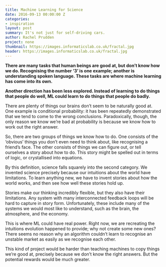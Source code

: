 ```yaml
---
title: Machine Learning for Science
date: 2016-09-13 00:00:00 Z
categories:
- inspiration
layout: post
summary: It's not just for self-driving cars.
author: Rachel Prudden
project: none
thumbnail: https://images.informaticslab.co.uk/fractal.jpg
header: https://images.informaticslab.co.uk/fractal.jpg
---
```


**There are many tasks that human beings are good at, but don’t know how we do. Recognising the number ‘3’ is one example; another is understanding spoken language. These tasks are where machine learning has come into its own.**

**Another direction has been less explored. Instead of learning to do things that people do well, ML could learn to do things that people do badly.**

There are plenty of things our brains don’t seem to be naturally good at. One example is conditional probability: it has been repeatedly demonstrated that we tend to come to the wrong conclusions. Paradoxically, though, the only reason we know we’re bad at probability is because we know how to work out the right answer. 

So, there are two groups of things we know how to do. One consists of the ‘obvious’ things you don’t even need to think about, like recognising a friend’s face. The other consists of things we can figure out, or tell ourselves a story about how to do. This story might be spelled out in terms of logic, or crystallised into equations. 

By this definition, science falls squarely into the second category. We invented science precisely because our intuitions about the world have limitations. To learn anything new, we have to invent stories about how the world works, and then see how well these stories hold up. 

Stories make our thinking incredibly flexible, but they also have their limitations. Any system with many interconnected feedback loops will be hard to capture in story form. Unfortunately, these include many of the systems we would most like to understand, such as the brain, the atmosphere, and the economy. 

This is where ML could have real power. Right now, we are recreating the intuitions evolution happened to provide; why not create some new ones? There seems no reason why an algorithm couldn’t learn to recognise an unstable market as easily as we recognise each other.

This kind of project would be harder than teaching machines to copy things we’re good at, precisely because we don’t know the right answers. But the potential rewards would be much greater. 